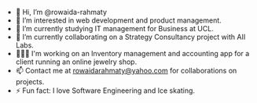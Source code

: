 - 👋 Hi, I’m @rowaida-rahmaty
- 👀 I’m interested in web development and product management.
- 🌱 I’m currently studying IT management for Business at UCL.
- 💞️ I’m currently collaborating on a Strategy Consultancy project with AII Labs.
- 👩🏻‍💻 I'm working on an Inventory management and accounting app for a client running an online jewelry shop. 
- 📫 Contact me at rowaidarahmaty@yahoo.com for collaborations on projects.
- ⚡ Fun fact: I love Software Engineering and Ice skating. 

<!---
rowaida-rahmaty/rowaida-rahmaty is a ✨ special ✨ repository because its `README.md` (this file) appears on your GitHub profile.
You can click the Preview link to take a look at your changes.
--->
